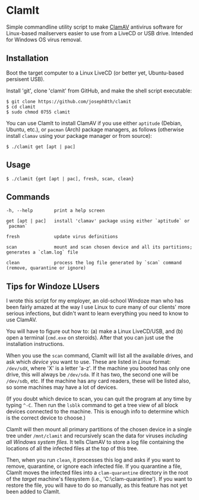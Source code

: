 ClamIt
======

Simple commandline utility script to make [ClamAV](http://clamav.net) antivirus software for Linux-based mailservers easier to use
from a LiveCD or USB drive. Intended for Windows OS virus removal.

Installation
------------

Boot the target computer to a Linux LiveCD (or better yet, Ubuntu-based persisent USB). 

Install 'git', clone 'clamit' from GitHub, and make the shell script executable:

    $ git clone https://github.com/joseph8th/clamit
    $ cd clamit
    $ sudo chmod 0755 clamit
    
You can use ClamIt to install ClamAV if you use either `aptitude` (Debian, Ubuntu, etc.), or `pacman` (Arch)
package managers, as follows (otherwise install `clamav` using your package manager or from source):

    $ ./clamit get [apt | pac]
    
Usage
-----

    $ ./clamit {get [apt | pac], fresh, scan, clean}

Commands
--------

    -h, --help        print a help screen

    get [apt | pac]   install 'clamav' package using either `aptitude` or `pacman`

    fresh             update virus definitions

    scan              mount and scan chosen device and all its partitions; generates a `clam.log` file

    clean             process the log file generated by `scan` command (remove, quarantine or ignore)

Tips for Windoze LUsers
-----------------------

I wrote this script for my employer, an old-school Windoze man who has been fairly amazed at the way I use Linux to cure
many of our clients' more serious infections, but didn't want to learn everything you need to know to use ClamAV. 

You will have to figure out how to: (a) make a Linux LiveCD/USB, and (b) open a terminal (`cmd.exe` on steroids). 
After that you can just use the installation instructions.

When you use the `scan` command, ClamIt will list all the available drives, and ask which *device* you want to use.
These are listed in *Linux* format: `/dev/sdX`, where 'X' is a letter 'a-z'. If the machine you booted has only one
drive, this will always be `/dev/sda`. If it has two, the second one will be `/dev/sdb`, etc. If the machine has any
card readers, these will be listed also, so some machines may have a lot of devices.

(If you doubt which device to scan, you can quit the program at any time by typing `^-C`. Then run the `lsblk` command
to get a tree view of all block devices connected to the machine. This is enough info to determine which is the correct 
device to choose.)

ClamIt will then mount all primary partitions of the chosen device in a single tree under `/mnt/clamit` and recursively
scan the data for viruses *including all Windows system files*. It tells ClamAV to store a log file containing the 
locations of all the infected files at the top of this tree. 

Then, when you run `clean`, it processes this log and asks if you want to remove, quarantine, or ignore each infected 
file. If you quarantine a file, ClamIt moves the infected files into a `clam-quarantine` directory in the root of the 
*target* machine's filesystem (i.e., 'C:\clam-quarantine'). If you want to restore the file, you will have to do so 
manually, as this feature has not yet been added to ClamIt.
